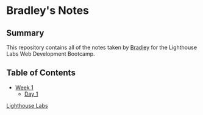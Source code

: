 # Bradley's Notes

## Summary 

This repository contains all of the notes taken by [Bradley](https://github.com/bmark88/lighthouse-web-notes) for the Lighthouse Labs Web Development Bootcamp.

## Table of Contents

* [Week 1](/Week_1)
  * [Day 1](/Week_1/Day_1)
  

[Lighthouse Labs](https://www.lighthouselabs.ca/)